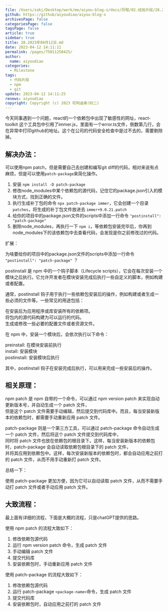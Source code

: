 ```yaml
---
file: /Users/zakj/Desktop/work/me/aiyou-blog-s/docs/历程/02.经验片段/28.2023年04月12日.md
github: https://github/aiyoudiao/aiyou-blog-s
archivesPage: false
categoriesPage: false
tagsPage: false
article: true
sidebar: true
title: 28.2023年04月12日.md
date: 2023-04-12 14:11:11
permalink: /pages/75011250425/
author: 
  name: aiyoudiao
categories:
  - Milestone
tags:
  - 代码片段
  - npm
  - git
update: 2023-04-12 14:11:25
renews: aiyoudiao
copyright: Copyright (c) 2023 哎哟迪奥(码二)
---
```


今天同事遇到一个问题，react的一个依赖包中出现了敏感性的网址，react-toolkit 这个工具包中引用了immer.js，里面有一个error.ts文件，倒数第几行，会在异常中打印github的地址。这个在公司的代码安全检查中是过不去的，需要剔除掉。

<!-- more -->

## 解决办法：  

可以使用npm patch，但是需要自己去创建和编写git diff的代码，相对来说有点麻烦，但是可以使用`patch-package`来简化操作。

1. 安装 `npm install -D patch-package`
2. 修改node_modules中某个依赖包的源代码，记住它的package.json引入的模块方式，找到正确的文件。
3. 执行生成补丁包的命令 `npx patch-package immer`，它会创建一个目录 `patches`，将生成的补丁包文件放进去 `immer+9.0.21.patch`
4. 给你的项目中的package.json文件的scripts中添加一行命令 `"postinstall": "patch-package"`
5. 删除node_modules，再执行一下 `npm i`，等依赖包安装完毕后，你再到node_modules下的该依赖包中去查看代码，会发现是你之前修改过的代码。

扩展：  

为啥要给你的项目中的package.json文件的scripts中添加一行命令 `"postinstall": "patch-package"` ？

postinstall 是 npm 中的一个钩子脚本（Lifecycle scripts），它会在每次安装一个模块之后执行。它允许开发者在模块安装完成后执行一些自定义的脚本，例如构建或者配置。

通常，postinstall 钩子用于执行一些依赖包安装后的操作，例如构建或者生成一些必须的文件等。一些常见的用途包括：

在安装后为应用程序或库安装所有的依赖项。  
将包内的源代码构建为可以运行的代码。  
生成或修改一些必要的配置文件或者资源文件。  

在 npm 中，安装一个模块后，会依次执行以下命令：  

preinstall: 在模块安装前执行  
install: 安装模块  
postinstall: 安装模块后执行  

其中，postinstall 钩子在安装完成后执行，可以用来完成一些安装后的操作。

## 相关原理：  

npm patch 是 npm 自带的一个命令，可以通过 npm version patch 来实现自动更新版本号，并自动生成一个 patch 文件，   
但是这个 patch 文件需要手动编辑，然后提交到代码库中。而且，每当安装新版本的依赖包时，都需要手动重新应用 patch 文件。   

patch-package 则是一个第三方工具，可以通过 patch-package 命令自动生成一个 patch 文件，然后将这个 patch 文件提交到代码库中，  
同时将 patch 文件也放在依赖包的根目录下。这样，每当安装新版本的依赖包时，patch-package 会自动读取依赖包根目录下的 patch 文件，  
并将其应用到依赖包中。这样，每次安装新版本的依赖包时，都会自动应用之前打的 patch 文件，从而不用手动重新打 patch 文件。  

总结一下：  

使用 patch-package 更加方便，因为它可以自动读取 patch 文件，从而不需要手动打 patch 文件或者手动应用 patch 文件。

## 大致流程：  

最上面有详细的流程，下面是大概的流程，只是chatGPT提供的思路。  

使用 npm patch 的流程大致如下：

1. 修改依赖包源代码
2. 运行 npm version patch 命令，生成 patch 文件
3. 手动编辑 patch 文件
4. 提交代码库
5. 安装依赖包时，手动重新应用 patch 文件

使用 patch-package 的流程大致如下：

1. 修改依赖包源代码
2. 运行 patch-package `<package-name>`命令，生成 patch 文件
3. 提交代码库
4. 安装依赖包时，自动应用之前打的 patch 文件





